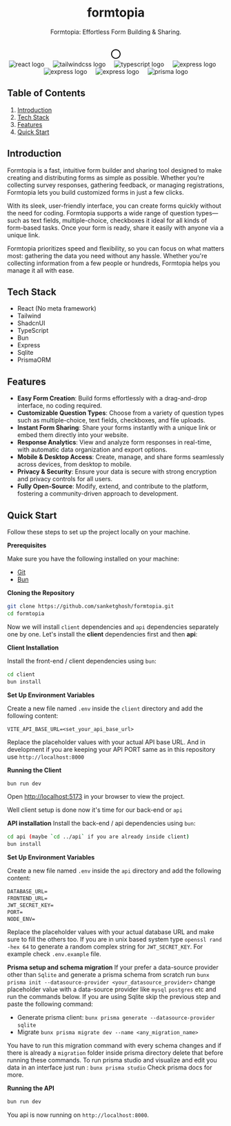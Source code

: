 <div align="center">
<h1>formtopia</h1>
<p>Formtopia: Effortless Form Building & Sharing.</p>
</div>

<div align="center">
  <br />
    <a href="https://github.com/sanketghosh/formtopia" target="_blank">
      <img src="https://github.com/sanketghosh/formtopia/blob/main/client/public/formtopiaLogo.png" alt="Project Banner">
    </a>
  <br />
</div>

<div align="center">
  <img src="https://img.shields.io/badge/React-39393c?logo=react&logoColor=white&style=for-the-badge" height="40" alt="react logo"  />
  <img width="12" />
  <img src="https://img.shields.io/badge/Tailwind CSS-39393c?logo=tailwindcss&logoColor=white&style=for-the-badge" height="40" alt="tailwindcss logo"  />
  <img width="12" />
  <img src="https://img.shields.io/badge/TypeScript-39393c?logo=typescript&logoColor=white&style=for-the-badge" height="40" alt="typescript logo"  />
  <img width="12" />
  <img src="https://img.shields.io/badge/Express-39393c?logo=express&logoColor=white&style=for-the-badge" height="40" alt="express logo"  />
  <img width="12" />
  <img src="https://img.shields.io/badge/Bun-39393c?logo=bun&logoColor=white&style=for-the-badge" height="40" alt="express logo"  />
  <img width="12" />
  <img src="https://img.shields.io/badge/Sqlite-39393c?logo=sqlite&logoColor=white&style=for-the-badge" height="40" alt="express logo"  />
  <img width="12" />
  <img src="https://img.shields.io/badge/Prisma-39393c?logo=prisma&logoColor=white&style=for-the-badge" height="40" alt="prisma logo"  />
</div>

</div>

## Table of Contents

1. [Introduction](#introduction)
2. [Tech Stack](#tech-stack)
3. [Features](#features)
4. [Quick Start](#quick-start)

## <a name="introduction">Introduction</a>

Formtopia is a fast, intuitive form builder and sharing tool designed to make creating and distributing forms as simple as possible. Whether you’re collecting survey responses, gathering feedback, or managing registrations, Formtopia lets you build customized forms in just a few clicks.

With its sleek, user-friendly interface, you can create forms quickly without the need for coding. Formtopia supports a wide range of question types—such as text fields, multiple-choice, checkboxes it ideal for all kinds of form-based tasks. Once your form is ready, share it easily with anyone via a unique link.

Formtopia prioritizes speed and flexibility, so you can focus on what matters most: gathering the data you need without any hassle. Whether you're collecting information from a few people or hundreds, Formtopia helps you manage it all with ease.

## <a name="tech-stack">Tech Stack</a>

- React (No meta framework)
- Tailwind
- ShadcnUI
- TypeScript
- Bun
- Express
- Sqlite
- PrismaORM

## <a name="features">Features</a>

- **Easy Form Creation**: Build forms effortlessly with a drag-and-drop interface, no coding required.
- **Customizable Question Types**: Choose from a variety of question types such as multiple-choice, text fields, checkboxes, and file uploads.
- **Instant Form Sharing**: Share your forms instantly with a unique link or embed them directly into your website.
- **Response Analytics**: View and analyze form responses in real-time, with automatic data organization and export options.
- **Mobile & Desktop Access**: Create, manage, and share forms seamlessly across devices, from desktop to mobile.
- **Privacy & Security**: Ensure your data is secure with strong encryption and privacy controls for all users.
- **Fully Open-Source**: Modify, extend, and contribute to the platform, fostering a community-driven approach to development.

## <a name="quick-start">Quick Start</a>

Follow these steps to set up the project locally on your machine.

**Prerequisites**

Make sure you have the following installed on your machine:

- [Git](https://git-scm.com/)
- [Bun](https://bun.sh/)

**Cloning the Repository**

```bash
git clone https://github.com/sanketghosh/formtopia.git
cd formtopia
```

Now we will install `client` dependencies and `api` dependencies separately one by one. Let's install the **client** dependencies first and then **api**:

**Client Installation**

Install the front-end / client dependencies using `bun`:

```bash
cd client
bun install
```

**Set Up Environment Variables**

Create a new file named `.env` inside the `client` directory and add the following content:

```env
VITE_API_BASE_URL=<set_your_api_base_url>
```

Replace the placeholder values with your actual API base URL. And in development if you are keeping your API PORT same as in this repository use `http://localhost:8000`

**Running the Client**

```bash
bun run dev
```

Open [http://localhost:5173](http://localhost:5173) in your browser to view the project.

Well client setup is done now it's time for our back-end or `api`

**API installation**
Install the back-end / api dependencies using `bun`:

```bash
cd api (maybe `cd ../api` if you are already inside client)
bun install
```

**Set Up Environment Variables**

Create a new file named `.env` inside the `api` directory and add the following content:

```env
DATABASE_URL=
FRONTEND_URL=
JWT_SECRET_KEY=
PORT=
NODE_ENV=
```

Replace the placeholder values with your actual database URL and make sure to fill the others too. If you are in unix based system type `openssl rand -hex 64` to generate a random complex string for `JWT_SECRET_KEY`. For example check `.env.example` file.

**Prisma setup and schema migration**
If your prefer a data-source provider other than `Sqlite` and generate a prisma schema from scratch run `bunx prisma init --datasource-provider <your_datasource_provider>` change placeholder value with a data-source provider like `mysql` `postgres` etc and run the commands below.
If you are using Sqlite skip the previous step and paste the following command:

- Generate prisma client: `bunx prisma generate --datasource-provider sqlite`
- Migrate `bunx prisma migrate dev --name <any_migration_name>`

You have to run this migration command with every schema changes and if there is already a `migration` folder inside prisma directory delete that before running these commands.
To run prisma studio and visualize and edit you data in an interface just run : `bunx prisma studio`
Check prisma docs for more.

**Running the API**

```bash
bun run dev
```

You api is now running on `http://localhost:8000`.
